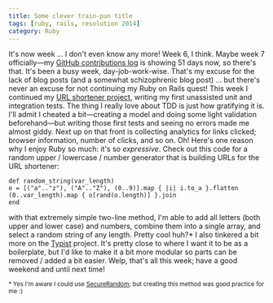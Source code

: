 ```yaml
---
title: Some clever train-pun title
tags: [ruby, rails, resolution 2014]
category: Ruby
---
```


It's now week ... I don't even know any more! Week 6, I think. Maybe week 7 officially—my [GitHub contributions log](https://github.com/dstrunk) is showing 51 days now, so there's that. It's been a busy week, day-job-work-wise. That's my excuse for the lack of blog posts (and a somewhat schizophrenic blog post) ... but there's never an excuse for not continuing my Ruby on Rails quest! This week I continued my [URL shortener project](https://github.com/dstrunk/shorter), writing my first unassisted unit and integration tests. The thing I really love about TDD is just how gratifying it is. I'll admit I cheated a bit—creating a model and doing some light validation beforehand—but writing those first tests and seeing no errors made me almost giddy. Next up on that front is collecting analytics for links clicked; browser information, number of clicks, and so on. Oh! Here's one reason why I enjoy Ruby so much: it's so *expressive*. Check out this code for a random upper / lowercase / number generator that is building URLs for the URL shortener:

	def random_string(var_length)
	o = [("a".."z"), ("A".."Z"), (0..9)].map { |i| i.to_a }.flatten
	(0..var_length).map { o[rand(o.length)] }.join
	end

with that extremely simple two-line method, I'm able to add all letters (both upper and lower case) and numbers, combine them into a single array, and select a random string of any length. Pretty cool huh?\* I also tinkered a bit more on the [Typist](https://github.com/dstrunk/typist) project. It's pretty close to where I want it to be as a boilerplate, but I'd like to make it a bit more modular so parts can be removed / added a bit easier. Welp, that's all this week; have a good weekend and until next time!

<small>* Yes I'm aware I could use [SecureRandom](http://www.ruby-doc.org/stdlib-1.9.3/libdoc/securerandom/rdoc/SecureRandom.html); but creating this method was good practice for me :)</small>
